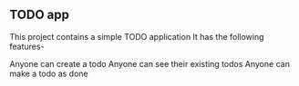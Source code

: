 ## TODO app
This project contains a simple TODO application 
It has the following features-

Anyone can create a todo
Anyone can see their existing todos
Anyone can make a todo as done